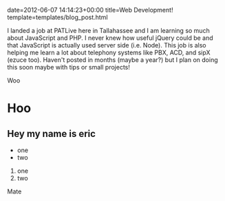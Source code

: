 date=2012-06-07 14:14:23+00:00
title=Web Development!
template=templates/blog_post.html

I landed a job at PATLive here in Tallahassee and I am learning so much about JavaScript and PHP. I never knew how useful jQuery could be and that JavaScript is actually used server side (i.e. Node). This job is also helping me learn a lot about telephony systems like PBX, ACD, and sipX (ezuce too). Haven't posted in months (maybe a year?) but I plan on doing this soon maybe with tips or small projects!

Woo

# Hoo

## Hey my name is eric

* one
* two

1. one
2. two

Mate

